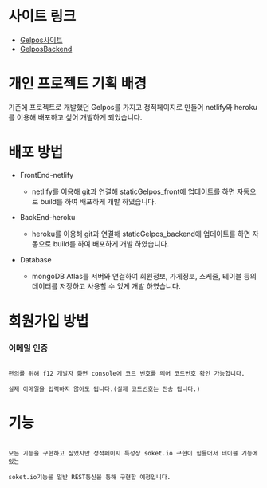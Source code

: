# 사이트 링크

- [ Gelpos사이트](https://gelpos.netlify.app/)
- [ GelposBackend](https://github.com/jos4211/staticGelpos_backend)

# 개인 프로젝트 기획 배경

기존에 프로젝트로 개발했던 Gelpos를 가지고 정적페이지로 만들어 netlify와 heroku를 이용해 배포하고 싶어 개발하게 되었습니다.

# 배포 방법

- FrontEnd-netlify

  - netlify를 이용해 git과 연결해 staticGelpos_front에 업데이트를 하면 자동으로 build를 하여 배포하게 개발 하였습니다.

- BackEnd-heroku

  - heroku를 이용해 git과 연결해 staticGelpos_backend에 업데이트를 하면 자동으로 build를 하여 배포하게 개발 하였습니다.

- Database
  - mongoDB Atlas를 서버와 연결하여 회원정보, 가게정보, 스케줄, 테이블 등의 데이터를 저장하고 사용할 수 있게 개발 하였습니다.

# 회원가입 방법

### 이메일 인증

```

편의를 위해 f12 개발자 화면 console에 코드 번호를 띄어 코드번호 확인 가능합니다.

실제 이메일을 입력하지 않아도 됩니다.(실제 코드번호는 전송 됩니다.)

```

# 기능

```

모든 기능을 구현하고 싶었지만 정적페이지 특성상 soket.io 구현이 힘들어서 테이블 기능에 있는

soket.io기능을 일반 REST통신을 통해 구현할 예정입니다.

```
